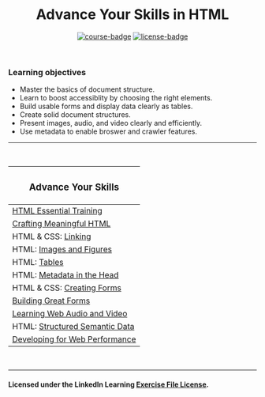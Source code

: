 <div align="center">

# Advance Your Skills in HTML

[![course-badge]][course-link]
[![license-badge]][LICENSE]

</div>

<!-- badge info -->
[course-badge]:https://img.shields.io/badge/learning-HTML-white?logo=Linkedin&labelColor=blue&style=for-the-badge
[course-link]:https://www.linkedin.com/learning/paths/advance-your-skills-in-html "Advance Your Skills in HTML"
[license-badge]:https://img.shields.io/badge/learning-license-success?logo=Linkedin&labelColor=black&style=for-the-badge

<br>

### Learning objectives
- Master the basics of document structure.
- Learn to boost accessiblity by choosing the right elements.
- Build usable forms and display data clearly as tables.
- Create solid document structures.
- Present images, audio, and video clearly and efficiently.
- Use metadata to enable broswer and crawler features.

---
<br>

| <h3 align="center">Advance Your Skills</h3> |
| :------------------------------------------ |
| [HTML Essential Training][ht01]             |
| [Crafting Meaningful HTML][ht02]            |
| HTML & CSS: [Linking][ht03]                 |
| HTML: [Images and Figures][ht04]            |
| HTML: [Tables][ht05]                        |
| HTML: [Metadata in the Head][ht06]          |
| HTML & CSS: [Creating Forms][ht07]          |
| [Building Great Forms][ht08]                |
| [Learning Web Audio and Video][ht09]        |
| HTML: [Structured Semantic Data][ht10]      |
| [Developing for Web Performance][ht11]      |

<br>

---
#### Licensed under the LinkedIn Learning [Exercise File License][LICENSE].

[LICENSE]:../LICENSE "LinkedIn Learning License"

<!-- course quick links -->
[ht01]:01_essential_training
[ht02]:02_meaningful_html
[ht03]:03_html_css_linking
[ht04]:04_images_figures
[ht05]:05_tables
[ht06]:06_metadata
[ht07]:07_creating_forms
[ht08]:08_great_forms
[ht09]:09_audio_video
[ht10]:10_semantic_data
[ht11]:https://www.linkedin.com/learning/developing-for-web-performance "external: Developing for Web Performance"